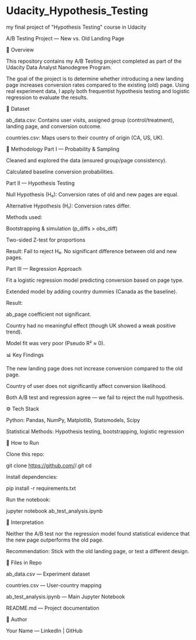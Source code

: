# Udacity_Hypothesis_Testing
my final project of "Hypothesis Testing" course in Udacity


A/B Testing Project — New vs. Old Landing Page

📌 Overview

This repository contains my A/B Testing project completed as part of the Udacity Data Analyst Nanodegree Program.

The goal of the project is to determine whether introducing a new landing page increases conversion rates compared to the existing (old) page. Using real experiment data, I apply both frequentist hypothesis testing and logistic regression to evaluate the results.

📂 Dataset

ab_data.csv: Contains user visits, assigned group (control/treatment), landing page, and conversion outcome.

countries.csv: Maps users to their country of origin (CA, US, UK).

🧪 Methodology
Part I — Probability & Sampling

Cleaned and explored the data (ensured group/page consistency).

Calculated baseline conversion probabilities.

Part II — Hypothesis Testing

Null Hypothesis (H₀): Conversion rates of old and new pages are equal.

Alternative Hypothesis (H₁): Conversion rates differ.

Methods used:

Bootstrapping & simulation (p_diffs > obs_diff)

Two-sided Z-test for proportions

Result: Fail to reject H₀. No significant difference between old and new pages.

Part III — Regression Approach

Fit a logistic regression model predicting conversion based on page type.

Extended model by adding country dummies (Canada as the baseline).

Result:

ab_page coefficient not significant.

Country had no meaningful effect (though UK showed a weak positive trend).

Model fit was very poor (Pseudo R² ≈ 0).

📊 Key Findings

The new landing page does not increase conversion compared to the old page.

Country of user does not significantly affect conversion likelihood.

Both A/B test and regression agree — we fail to reject the null hypothesis.

⚙️ Tech Stack

Python: Pandas, NumPy, Matplotlib, Statsmodels, Scipy

Statistical Methods: Hypothesis testing, bootstrapping, logistic regression

🚀 How to Run

Clone this repo:

git clone https://github.com/<your-username>/<repo-name>.git
cd <repo-name>


Install dependencies:

pip install -r requirements.txt


Run the notebook:

jupyter notebook ab_test_analysis.ipynb

📖 Interpretation

Neither the A/B test nor the regression model found statistical evidence that the new page outperforms the old page.

Recommendation: Stick with the old landing page, or test a different design.

📝 Files in Repo

ab_data.csv — Experiment dataset

countries.csv — User-country mapping

ab_test_analysis.ipynb — Main Jupyter Notebook

README.md — Project documentation

👤 Author

Your Name — LinkedIn | GitHub
